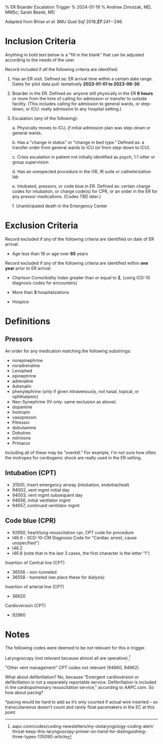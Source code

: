 % ER Boarder Escalation Trigger
% 2024-01-19
% Andrew Zimolzak, MD, MMSc; Sarah Bezek, MD

Adapted from Bhise *et al. BMJ Qual Saf* 2018;**27**:241--246.




# Inclusion Criteria

Anything in bold text below is a "fill in the blank" that can be
adjusted according to the needs of the user.

Record included if *all* the following criteria are identified:

1. Has an ER visit. Defined as: ER arrival time within a certain date
range. Dates for pilot data pull: tentatively **2023-01-01 to
2023-06-30**

2. Boarder in the ER. Defined as: anyone still physically in the ER
**6 hours** or more from the time of calling for admission or
transfer to outside facility. (This includes calling for admission to general wards, or
step-down, or ICU: really admission to any hospital setting.)

3. Escalation (*any* of the following):

    a. Physically moves to ICU, *if* initial admission plan was
    step-down or general wards.

    b. Has a "change in status" or "change in bed type." Defined as: a
    transfer order from general wards to ICU (or from step-down to
    ICU).

    c. Crisis escalation in patient not initially identified as psych, 1:1 sitter or group supervision

    d. Has an unexpected procedure in the OR, IR suite or catheterization lab

    e. Intubated, pressors, or code blue in ER. Defined as: certain
    charge codes for intubation, or charge code(s) for CPR, or an
    order in the ER for any pressor medications. (Codes TBD later.)

    f. Unanticipated death in the Emergency Center




# Exclusion Criteria

Record excluded if *any* of the following criteria are identified on
date of ER arrival:

- Age less than 18 or age over **65** years

Record excluded if *any* of the following criteria are identified
within **one year** prior to ER arrival:

- Charlson Comorbidity Index greater than or equal to **2**, (using
  ICD-10 diagnosis codes for encounters)

- More than **3** hospitalizations

- Hospice




# Definitions

## Pressors

An order for any medication matching the following substrings:

- norepinephrine
- noradrenaline
- Levophed
- epinephrine
- adrenaline
- Adrenalin
- phenylephrine (*only* if given intravenously, *not* nasal, topical, or ophthalamic)
- Neo-Synephrine (IV only: same exclusion as above)
- dopamine
- Inotropin
- vasopressin
- Pitressin
- dobutamine
- Dobutrex
- milrinone
- Primacor

Including all of these may be "overkill." For example, I'm not sure
how often the inotropes for cardiogenic shock are really used in the
ER setting.




## Intubation (CPT)

- 31500, insert emergency airway (intubation, endotracheal)
- 94002, vent mgmt initial day
- 94003, vent mgmt subsequent day
- 94656, initial ventilator mgmt
- 94657, continued ventilator mgmt





## Code blue (CPR)

- 92950, heart/lung resuscitation cpr, CPT code for procedure
- I46.9 – (ICD-10-CM Diagnosis Code for "Cardiac arrest, cause unspecified")
- I46.2
- I46.8 (note that in the last 3 cases, the first character is the letter "I")

Insertion of Central line (CPT)

- 36556 - non-tunneled
- 36558 - tunneled (we place these for dialysis)

Insertion of arterial line (CPT)

- 36620

Cardioversion (CPT)

- 92960




# Notes

The following codes were deemed to be *not* relevant for this e-trigger.

Laryngoscopy (not relevant because almost all are operative).[^lary]

[^lary]: aapc.com/codes/coding-newsletters/my-otolaryngology-coding-alert/ throat-keep-this-laryngoscopy-primer-on-hand-for-distinguishing-three-types-135090-article

"Other vent management" CPT codes not relevant (94660, 94662).

What about defibrillation?
No, because "Emergent cardioversion or defibrillation is not a
separately reportable service. Defibrillation is included in the
cardiopulmonary resuscitation service," according to AAPC.com. So how
about pacing?

*pacing would be hard to add as it’s only counted if actual wire inserted – so transcutaneous doesn’t count and rarely float pacemakers in the EC at this point
